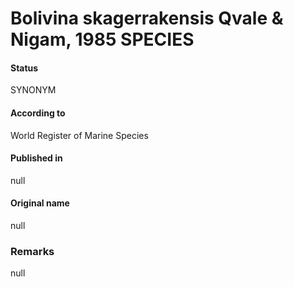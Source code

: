 Bolivina skagerrakensis Qvale & Nigam, 1985 SPECIES
=======

#### Status
SYNONYM

#### According to
World Register of Marine Species

#### Published in
null

#### Original name
null

### Remarks
null